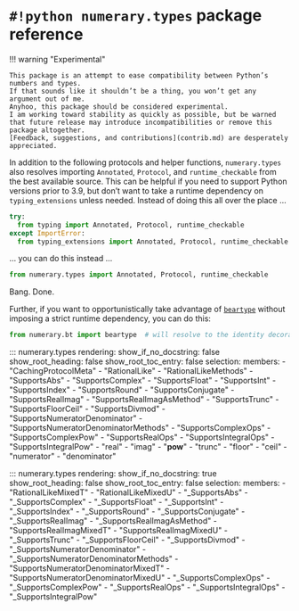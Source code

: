 <!---
  Copyright and other protections apply. Please see the accompanying LICENSE file for
  rights and restrictions governing use of this software. All rights not expressly
  waived or licensed are reserved. If that file is missing or appears to be modified
  from its original, then please contact the author before viewing or using this
  software in any capacity.

  !!!!!!!!!!!!!!!!!!!!!!!!!!!!!!!!!!!!!!!!!!!!!!!!!!!!!!!!!!!!!!!!!!!!
  !!!!!!!!!!!!!!! IMPORTANT: READ THIS BEFORE EDITING! !!!!!!!!!!!!!!!
  !!!!!!!!!!!!!!!!!!!!!!!!!!!!!!!!!!!!!!!!!!!!!!!!!!!!!!!!!!!!!!!!!!!!
  Please keep each sentence on its own unwrapped line.
  It looks like crap in a text editor, but it has no effect on rendering, and it allows much more useful diffs.
  Thank you!
-->

# ``#!python numerary.types`` package reference

!!! warning "Experimental"

    This package is an attempt to ease compatibility between Python’s numbers and types.
    If that sounds like it shouldn’t be a thing, you won’t get any argument out of me.
    Anyhoo, this package should be considered experimental.
    I am working toward stability as quickly as possible, but be warned that future release may introduce incompatibilities or remove this package altogether.
    [Feedback, suggestions, and contributions](contrib.md) are desperately appreciated.

In addition to the following protocols and helper functions, ``numerary.types`` also resolves importing ``Annotated``, ``Protocol``, and ``runtime_checkable`` from the best available source.
This can be helpful if you need to support Python versions prior to 3.9, but don’t want to take a runtime dependency on ``typing_extensions`` unless needed.
Instead of doing this all over the place …

``` python
try:
  from typing import Annotated, Protocol, runtime_checkable
except ImportError:
  from typing_extensions import Annotated, Protocol, runtime_checkable
```

… you can do this instead …

``` python
from numerary.types import Annotated, Protocol, runtime_checkable
```

Bang.
Done.

Further, if you want to opportunistically take advantage of [``beartype``](https://github.com/beartype/beartype/) without imposing a strict runtime dependency, you can do this:

``` python
from numerary.bt import beartype  # will resolve to the identity decorator if beartype is unavailable at runtime
```

::: numerary.types
    rendering:
      show_if_no_docstring: false
      show_root_heading: false
      show_root_toc_entry: false
    selection:
      members:
        - "CachingProtocolMeta"
        - "RationalLike"
        - "RationalLikeMethods"
        - "SupportsAbs"
        - "SupportsComplex"
        - "SupportsFloat"
        - "SupportsInt"
        - "SupportsIndex"
        - "SupportsRound"
        - "SupportsConjugate"
        - "SupportsRealImag"
        - "SupportsRealImagAsMethod"
        - "SupportsTrunc"
        - "SupportsFloorCeil"
        - "SupportsDivmod"
        - "SupportsNumeratorDenominator"
        - "SupportsNumeratorDenominatorMethods"
        - "SupportsComplexOps"
        - "SupportsComplexPow"
        - "SupportsRealOps"
        - "SupportsIntegralOps"
        - "SupportsIntegralPow"
        - "real"
        - "imag"
        - "__pow__"
        - "trunc"
        - "floor"
        - "ceil"
        - "numerator"
        - "denominator"

<!---
  See <https://github.com/mkdocstrings/mkdocstrings/issues/333>
-->
::: numerary.types
    rendering:
      show_if_no_docstring: true
      show_root_heading: false
      show_root_toc_entry: false
    selection:
      members:
        - "RationalLikeMixedT"
        - "RationalLikeMixedU"
        - "_SupportsAbs"
        - "_SupportsComplex"
        - "_SupportsFloat"
        - "_SupportsInt"
        - "_SupportsIndex"
        - "_SupportsRound"
        - "_SupportsConjugate"
        - "_SupportsRealImag"
        - "_SupportsRealImagAsMethod"
        - "SupportsRealImagMixedT"
        - "SupportsRealImagMixedU"
        - "_SupportsTrunc"
        - "_SupportsFloorCeil"
        - "_SupportsDivmod"
        - "_SupportsNumeratorDenominator"
        - "_SupportsNumeratorDenominatorMethods"
        - "SupportsNumeratorDenominatorMixedT"
        - "SupportsNumeratorDenominatorMixedU"
        - "_SupportsComplexOps"
        - "_SupportsComplexPow"
        - "_SupportsRealOps"
        - "_SupportsIntegralOps"
        - "_SupportsIntegralPow"
